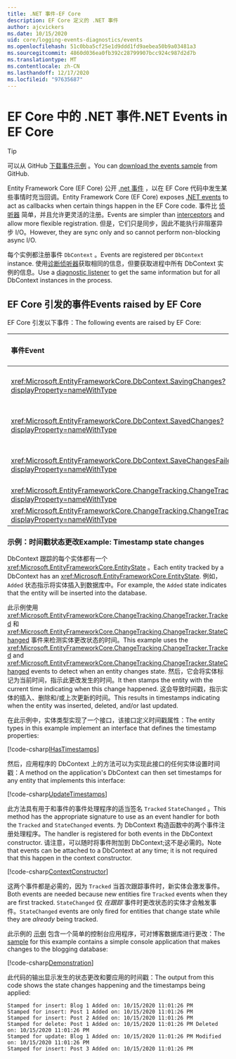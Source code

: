 ```yaml
---
title: .NET 事件-EF Core
description: EF Core 定义的 .NET 事件
author: ajcvickers
ms.date: 10/15/2020
uid: core/logging-events-diagnostics/events
ms.openlocfilehash: 51c0bba5cf25e1d9ddd1fd9aebea50b9a03481a3
ms.sourcegitcommit: 4860d036ea0fb392c28799907bcc924c987d2d7b
ms.translationtype: MT
ms.contentlocale: zh-CN
ms.lasthandoff: 12/17/2020
ms.locfileid: "97635687"
---
```

# <a name="net-events-in-ef-core"></a><span data-ttu-id="a0fce-103">EF Core 中的 .NET 事件</span><span class="sxs-lookup"><span data-stu-id="a0fce-103">.NET Events in EF Core</span></span>

> [!TIP]  
> <span data-ttu-id="a0fce-104">可以从 GitHub [下载事件示例](https://github.com/dotnet/EntityFramework.Docs/tree/master/samples/core/Miscellaneous/Events) 。</span><span class="sxs-lookup"><span data-stu-id="a0fce-104">You can [download the events sample](https://github.com/dotnet/EntityFramework.Docs/tree/master/samples/core/Miscellaneous/Events) from GitHub.</span></span>

<span data-ttu-id="a0fce-105">Entity Framework Core (EF Core) 公开 [.net 事件](/dotnet/standard/events/) ，以在 EF Core 代码中发生某些事情时充当回调。</span><span class="sxs-lookup"><span data-stu-id="a0fce-105">Entity Framework Core (EF Core) exposes [.NET events](/dotnet/standard/events/) to act as callbacks when certain things happen in the EF Core code.</span></span> <span data-ttu-id="a0fce-106">事件比 [侦听器](xref:core/logging-events-diagnostics/interceptors) 简单，并且允许更灵活的注册。</span><span class="sxs-lookup"><span data-stu-id="a0fce-106">Events are simpler than [interceptors](xref:core/logging-events-diagnostics/interceptors) and allow more flexible registration.</span></span> <span data-ttu-id="a0fce-107">但是，它们只是同步，因此不能执行非阻塞异步 I/O。</span><span class="sxs-lookup"><span data-stu-id="a0fce-107">However, they are sync only and so cannot perform non-blocking async I/O.</span></span>

<span data-ttu-id="a0fce-108">每个实例都注册事件 `DbContext` 。</span><span class="sxs-lookup"><span data-stu-id="a0fce-108">Events are registered per `DbContext` instance.</span></span> <span data-ttu-id="a0fce-109">使用[诊断侦听器](xref:core/logging-events-diagnostics/diagnostic-listeners)获取相同的信息，但要获取进程中所有 DbContext 实例的信息。</span><span class="sxs-lookup"><span data-stu-id="a0fce-109">Use a [diagnostic listener](xref:core/logging-events-diagnostics/diagnostic-listeners) to get the same information but for all DbContext instances in the process.</span></span>

## <a name="events-raised-by-ef-core"></a><span data-ttu-id="a0fce-110">EF Core 引发的事件</span><span class="sxs-lookup"><span data-stu-id="a0fce-110">Events raised by EF Core</span></span>

<span data-ttu-id="a0fce-111">EF Core 引发以下事件：</span><span class="sxs-lookup"><span data-stu-id="a0fce-111">The following events are raised by EF Core:</span></span>

| <span data-ttu-id="a0fce-112">事件</span><span class="sxs-lookup"><span data-stu-id="a0fce-112">Event</span></span> | <span data-ttu-id="a0fce-113">引入的版本</span><span class="sxs-lookup"><span data-stu-id="a0fce-113">Version introduced</span></span> | <span data-ttu-id="a0fce-114">引发时间</span><span class="sxs-lookup"><span data-stu-id="a0fce-114">When raised</span></span>
|:------|--------------------|-------
| <xref:Microsoft.EntityFrameworkCore.DbContext.SavingChanges?displayProperty=nameWithType> | <span data-ttu-id="a0fce-115">5.0</span><span class="sxs-lookup"><span data-stu-id="a0fce-115">5.0</span></span> | <span data-ttu-id="a0fce-116">在或的开头 <xref:Microsoft.EntityFrameworkCore.DbContext.SaveChanges%2A><xref:Microsoft.EntityFrameworkCore.DbContext.SaveChangesAsync%2A></span><span class="sxs-lookup"><span data-stu-id="a0fce-116">At the start of <xref:Microsoft.EntityFrameworkCore.DbContext.SaveChanges%2A> or <xref:Microsoft.EntityFrameworkCore.DbContext.SaveChangesAsync%2A></span></span>
| <xref:Microsoft.EntityFrameworkCore.DbContext.SavedChanges?displayProperty=nameWithType> | <span data-ttu-id="a0fce-117">5.0</span><span class="sxs-lookup"><span data-stu-id="a0fce-117">5.0</span></span> | <span data-ttu-id="a0fce-118">在成功 <xref:Microsoft.EntityFrameworkCore.DbContext.SaveChanges%2A> 或 <xref:Microsoft.EntityFrameworkCore.DbContext.SaveChangesAsync%2A></span><span class="sxs-lookup"><span data-stu-id="a0fce-118">At the end of a successful <xref:Microsoft.EntityFrameworkCore.DbContext.SaveChanges%2A> or <xref:Microsoft.EntityFrameworkCore.DbContext.SaveChangesAsync%2A></span></span>
| <xref:Microsoft.EntityFrameworkCore.DbContext.SaveChangesFailed?displayProperty=nameWithType> | <span data-ttu-id="a0fce-119">5.0</span><span class="sxs-lookup"><span data-stu-id="a0fce-119">5.0</span></span> | <span data-ttu-id="a0fce-120">在失败 <xref:Microsoft.EntityFrameworkCore.DbContext.SaveChanges%2A> 或 <xref:Microsoft.EntityFrameworkCore.DbContext.SaveChangesAsync%2A></span><span class="sxs-lookup"><span data-stu-id="a0fce-120">At the end of a failed <xref:Microsoft.EntityFrameworkCore.DbContext.SaveChanges%2A> or <xref:Microsoft.EntityFrameworkCore.DbContext.SaveChangesAsync%2A></span></span>
| <xref:Microsoft.EntityFrameworkCore.ChangeTracking.ChangeTracker.Tracked?displayProperty=nameWithType> | <span data-ttu-id="a0fce-121">2.1</span><span class="sxs-lookup"><span data-stu-id="a0fce-121">2.1</span></span> | <span data-ttu-id="a0fce-122">当上下文跟踪实体时</span><span class="sxs-lookup"><span data-stu-id="a0fce-122">When an entity is tracked by the context</span></span>
| <xref:Microsoft.EntityFrameworkCore.ChangeTracking.ChangeTracker.StateChanged?displayProperty=nameWithType> | <span data-ttu-id="a0fce-123">2.1</span><span class="sxs-lookup"><span data-stu-id="a0fce-123">2.1</span></span> | <span data-ttu-id="a0fce-124">当跟踪的实体更改其状态时</span><span class="sxs-lookup"><span data-stu-id="a0fce-124">When a tracked entity changes its state</span></span>

### <a name="example-timestamp-state-changes"></a><span data-ttu-id="a0fce-125">示例：时间戳状态更改</span><span class="sxs-lookup"><span data-stu-id="a0fce-125">Example: Timestamp state changes</span></span>

<span data-ttu-id="a0fce-126">DbContext 跟踪的每个实体都有一个 <xref:Microsoft.EntityFrameworkCore.EntityState> 。</span><span class="sxs-lookup"><span data-stu-id="a0fce-126">Each entity tracked by a DbContext has an <xref:Microsoft.EntityFrameworkCore.EntityState>.</span></span> <span data-ttu-id="a0fce-127">例如， `Added` 状态指示将实体插入到数据库中。</span><span class="sxs-lookup"><span data-stu-id="a0fce-127">For example, the `Added` state indicates that the entity will be inserted into the database.</span></span>

<span data-ttu-id="a0fce-128">此示例使用 <xref:Microsoft.EntityFrameworkCore.ChangeTracking.ChangeTracker.Tracked> 和 <xref:Microsoft.EntityFrameworkCore.ChangeTracking.ChangeTracker.StateChanged> 事件来检测实体更改状态的时间。</span><span class="sxs-lookup"><span data-stu-id="a0fce-128">This example uses the <xref:Microsoft.EntityFrameworkCore.ChangeTracking.ChangeTracker.Tracked> and <xref:Microsoft.EntityFrameworkCore.ChangeTracking.ChangeTracker.StateChanged> events to detect when an entity changes state.</span></span> <span data-ttu-id="a0fce-129">然后，它会将实体标记为当前时间，指示此更改发生的时间。</span><span class="sxs-lookup"><span data-stu-id="a0fce-129">It then stamps the entity with the current time indicating when this change happened.</span></span> <span data-ttu-id="a0fce-130">这会导致时间戳，指示实体的插入、删除和/或上次更新的时间。</span><span class="sxs-lookup"><span data-stu-id="a0fce-130">This results in timestamps indicating when the entity was inserted, deleted, and/or last updated.</span></span>

<span data-ttu-id="a0fce-131">在此示例中，实体类型实现了一个接口，该接口定义时间戳属性：</span><span class="sxs-lookup"><span data-stu-id="a0fce-131">The entity types in this example implement an interface that defines the timestamp properties:</span></span>

<!--
public interface IHasTimestamps
{
    DateTime? Added { get; set; }
    DateTime? Deleted { get; set; }
    DateTime? Modified { get; set; }
}
-->
[!code-csharp[IHasTimestamps](../../../samples/core/Miscellaneous/Events/Program.cs?name=IHasTimestamps)]

<span data-ttu-id="a0fce-132">然后，应用程序的 DbContext 上的方法可以为实现此接口的任何实体设置时间戳：</span><span class="sxs-lookup"><span data-stu-id="a0fce-132">A method on the application's DbContext can then set timestamps for any entity that implements this interface:</span></span>

<!--
    private static void UpdateTimestamps(object sender, EntityEntryEventArgs e)
    {
        if (e.Entry.Entity is IHasTimestamps entityWithTimestamps)
        {
            switch (e.Entry.State)
            {
                case EntityState.Deleted:
                    entityWithTimestamps.Deleted = DateTime.UtcNow;
                    Console.WriteLine($"Stamped for delete: {e.Entry.Entity}");
                    break;
                case EntityState.Modified:
                    entityWithTimestamps.Modified = DateTime.UtcNow;
                    Console.WriteLine($"Stamped for update: {e.Entry.Entity}");
                    break;
                case EntityState.Added:
                    entityWithTimestamps.Added = DateTime.UtcNow;
                    Console.WriteLine($"Stamped for insert: {e.Entry.Entity}");
                    break;
            }
        }
    }
-->
[!code-csharp[UpdateTimestamps](../../../samples/core/Miscellaneous/Events/Program.cs?name=UpdateTimestamps)]

<span data-ttu-id="a0fce-133">此方法具有用于和事件的事件处理程序的适当签名 `Tracked` `StateChanged` 。</span><span class="sxs-lookup"><span data-stu-id="a0fce-133">This method has the appropriate signature to use as an event handler for both the `Tracked` and `StateChanged` events.</span></span> <span data-ttu-id="a0fce-134">为 DbContext 构造函数中的两个事件注册处理程序。</span><span class="sxs-lookup"><span data-stu-id="a0fce-134">The handler is registered for both events in the DbContext constructor.</span></span> <span data-ttu-id="a0fce-135">请注意，可以随时将事件附加到 DbContext;这不是必需的。</span><span class="sxs-lookup"><span data-stu-id="a0fce-135">Note that events can be attached to a DbContext at any time; it is not required that this happen in the context constructor.</span></span>

<!--
    public BlogsContext()
    {
        ChangeTracker.StateChanged += UpdateTimestamps;
        ChangeTracker.Tracked += UpdateTimestamps;
    }
-->
[!code-csharp[ContextConstructor](../../../samples/core/Miscellaneous/Events/Program.cs?name=ContextConstructor)]

<span data-ttu-id="a0fce-136">这两个事件都是必需的，因为 `Tracked` 当首次跟踪事件时，新实体会激发事件。</span><span class="sxs-lookup"><span data-stu-id="a0fce-136">Both events are needed because new entities fire `Tracked` events when they are first tracked.</span></span> <span data-ttu-id="a0fce-137">`StateChanged` 仅 _在跟踪_ 事件时更改状态的实体才会触发事件。</span><span class="sxs-lookup"><span data-stu-id="a0fce-137">`StateChanged` events are only fired for entities that change state while they are _already_ being tracked.</span></span>

<span data-ttu-id="a0fce-138">此示例的 [示例](https://github.com/dotnet/EntityFramework.Docs/tree/master/samples/core/Miscellaneous/Events) 包含一个简单的控制台应用程序，可对博客数据库进行更改：</span><span class="sxs-lookup"><span data-stu-id="a0fce-138">The [sample](https://github.com/dotnet/EntityFramework.Docs/tree/master/samples/core/Miscellaneous/Events) for this example contains a simple console application that makes changes to the blogging database:</span></span>

<!--
        using (var context = new BlogsContext())
        {
            context.Database.EnsureDeleted();
            context.Database.EnsureCreated();
            
            context.Add(
                new Blog
                {
                    Id = 1,
                    Name = "EF Blog",
                    Posts =
                    {
                        new Post { Id = 1, Title = "EF Core 3.1!" },
                        new Post { Id = 2, Title = "EF Core 5.0!" }
                    }
                });

            context.SaveChanges();
        }

        using (var context = new BlogsContext())
        {
            var blog = context.Blogs.Include(e => e.Posts).Single();

            blog.Name = "EF Core Blog";
            context.Remove(blog.Posts.First());
            blog.Posts.Add(new Post { Id = 3, Title = "EF Core 6.0!" });

            context.SaveChanges();
        }
-->
[!code-csharp[Demonstration](../../../samples/core/Miscellaneous/Events/Program.cs?name=Demonstration)]

<span data-ttu-id="a0fce-139">此代码的输出显示发生的状态更改和要应用的时间戳：</span><span class="sxs-lookup"><span data-stu-id="a0fce-139">The output from this code shows the state changes happening and the timestamps being applied:</span></span>

```output
Stamped for insert: Blog 1 Added on: 10/15/2020 11:01:26 PM
Stamped for insert: Post 1 Added on: 10/15/2020 11:01:26 PM
Stamped for insert: Post 2 Added on: 10/15/2020 11:01:26 PM
Stamped for delete: Post 1 Added on: 10/15/2020 11:01:26 PM Deleted on: 10/15/2020 11:01:26 PM
Stamped for update: Blog 1 Added on: 10/15/2020 11:01:26 PM Modified on: 10/15/2020 11:01:26 PM
Stamped for insert: Post 3 Added on: 10/15/2020 11:01:26 PM
```
